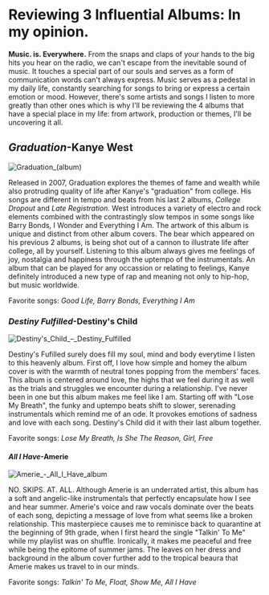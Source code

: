 # Reviewing 3 Influential Albums: In my opinion.
**Music. is. Everywhere.** From the snaps and claps of your hands to the big hits you hear on the radio, we can't escape from the inevitable sound of music. It touches a special part of our souls and serves as a form of communication words can't always express.
Music serves as a pedestal in my daily life, constantly searching for songs to bring or express a certain emotion or mood. However, there's some artists and songs I listen to more greatly than other ones which is why I'll be reviewing the 4 albums that have a special place in my life: from artwork, production or themes, I'll be uncovering it all.
## _Graduation_-Kanye West
![Graduation_(album)](https://user-images.githubusercontent.com/114502968/193072097-6393e7a1-e000-46c9-8698-3d42c6f8f260.jpg)

Released in 2007, Graduation explores the themes of fame and wealth while also protruding quality of life after Kanye's "graduation" from college. His songs are different in tempo and beats from his last 2 albums, _College Dropout_ and _Late Registration_. West introduces a variety of electro and rock elements combined with the contrastingly slow tempos in some songs like Barry Bonds, I Wonder and Everything I Am. The artwork of this album is unique and distinct from other album covers. The bear which appeared on his previous 2 albums, is being shot out of a cannon to illustrate life after college, all by yourself. Listening to this album always gives me feelings of joy, nostalgia and happiness through the uptempo of the instrumentals. An album that can be played for any occassion or relating to feelings, Kanye definitely introduced a new type of rap and meaning not only to hip-hop, but music worldwide.

Favorite songs: _Good Life, Barry Bonds, Everything I Am_
### _Destiny Fulfilled_-Destiny's Child
![Destiny's_Child_–_Destiny_Fulfilled](https://user-images.githubusercontent.com/114502968/193303735-e8693c7a-3f0b-4ca6-a3fb-676e73ce1032.jpg)

Destiny's Fufilled surely does fill my soul, mind and body everytime I listen to this heavenly album. First off, I love how simple and homey the album cover is with the warmth of neutral tones popping from the members' faces. This album is centered around love, the highs that we feel during it as well as the trials and struggles we encounter during a relationship. I've never been in one but this album makes me feel like I am. Starting off with "Lose My Breath", the funky and uptempo beats shift to slower, serenading instrumentals which remind me of an ode. It provokes emotions of sadness and love with each song. Destiny's Child did it with their last album together.

Favorite songs: _Lose My Breath, Is She The Reason, Girl, Free_
#### _All I Have_-Amerie
![Amerie_-_All_I_Have_album](https://user-images.githubusercontent.com/114502968/193716575-ba29e03f-f741-4419-8686-5b21259a0f63.jpg)

NO. SKIPS. AT. ALL. Although Amerie is an underrated artist, this album has a soft and angelic-like instrumentals that perfectly encapsulate how I see and hear summer. Amerie's voice and raw vocals dominate over the beats of each song, depicting a message of love from what seems like a broken relationship. This masterpiece causes me to reminisce back to quarantine at the beginning of 9th grade, when I first heard the single "Talkin' To Me" while my playlist was on shuffle. Ironically, it makes me peaceful and free while being the epitome of summer jams. The leaves on her dress and background in the album cover further add to the tropical beaura that Amerie makes us travel to in our minds.

Favorite songs: _Talkin' To Me, Float, Show Me, All I Have_
